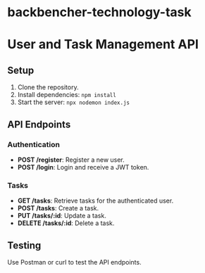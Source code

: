 # backbencher-technology-task

# User and Task Management API

## Setup

1. Clone the repository.
2. Install dependencies: `npm install`
3. Start the server: `npx nodemon index.js`

## API Endpoints

### Authentication

- **POST /register**: Register a new user.
- **POST /login**: Login and receive a JWT token.

### Tasks

- **GET /tasks**: Retrieve tasks for the authenticated user.
- **POST /tasks**: Create a task.
- **PUT /tasks/:id**: Update a task.
- **DELETE /tasks/:id**: Delete a task.

## Testing

Use Postman or curl to test the API endpoints.